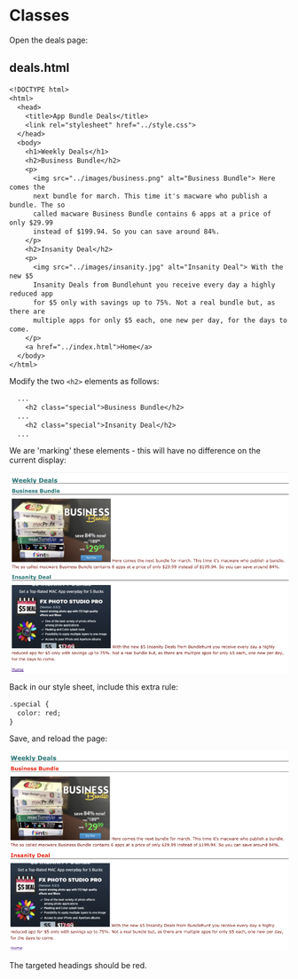 # Classes

Open the deals page:

## deals.html

~~~
<!DOCTYPE html>
<html>
  <head>
    <title>App Bundle Deals</title>
    <link rel="stylesheet" href="../style.css">
  </head>
  <body>
    <h1>Weekly Deals</h1>
    <h2>Business Bundle</h2>
    <p>
      <img src="../images/business.png" alt="Business Bundle"> Here comes the
      next bundle for march. This time it's macware who publish a bundle. The so
      called macware Business Bundle contains 6 apps at a price of only $29.99
      instead of $199.94. So you can save around 84%.
    </p>
    <h2>Insanity Deal</h2>
    <p>
      <img src="../images/insanity.jpg" alt="Insanity Deal"> With the new $5
      Insanity Deals from Bundlehunt you receive every day a highly reduced app
      for $5 only with savings up to 75%. Not a real bundle but, as there are
      multiple apps for only $5 each, one new per day, for the days to come.
    </p>
    <a href="../index.html">Home</a>
  </body>
</html>
~~~

Modify the two `<h2>` elements as follows:

~~~
  ...
    <h2 class="special">Business Bundle</h2>
  ...
    <h2 class="special">Insanity Deal</h2>
  ...
~~~

We are 'marking' these elements - this will have no difference on the current display:

![](img/30x.png)

Back in our style sheet, include this extra rule:

~~~
.special {
  color: red;
}
~~~

Save, and reload the page:

![](img/31x.png)

The targeted headings should be red.
